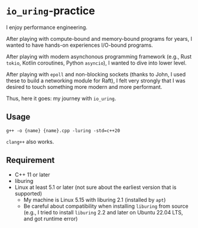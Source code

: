 # `io_uring`-practice
I enjoy performance engineering.

After playing with compute-bound and memory-bound programs for years, I wanted to have hands-on experiences I/O-bound programs.

After playing with modern asynchonous programming framework (e.g., Rust `tokio`, Kotlin coroutines, Python `asyncio`), I wanted to dive into lower level.

After playing with `epoll` and non-blocking sockets (thanks to John, I used these to build a networking module for Raft), I felt very strongly that I was desired to touch something more modern and more performant.

Thus, here it goes: my journey with `io_uring`.

## Usage
```
g++ -o {name} {name}.cpp -luring -std=c++20
```
`clang++` also works.

## Requirement
- C++ 11 or later
- liburing
- Linux at least 5.1 or later (not sure about the earliest version that is supported)
  - My machine is Linux 5.15 with liburing 2.1 (installed by `apt`)
  - Be careful about compatibility when installing `liburing` from source (e.g., I tried to install `liburing` 2.2 and later on Ubuntu 22.04 LTS, and got runtime error)
